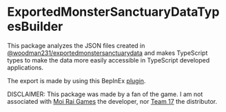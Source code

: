 # ExportedMonsterSanctuaryDataTypesBuilder

This package analyzes the JSON files created in [@woodman231/exportedmonstersanctuarydata](https://www.npmjs.com/package/@woodman231/exportedmonstersanctuarydata) and makes TypeScript types to make the data more easily accessible in TypeScript developed applications.

The export is made by using this BepInEx [plugin](https://github.com/woodman231/AddAndExportAllMonsters).

DISCLAIMER: This package was made by a fan of the game. I am not associated with [Moi Rai Games](https://monster-sanctuary.com/) the developer, nor [Team 17](https://www.team17.com/) the distributor.